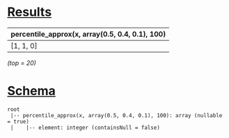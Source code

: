 # [Results](#tab/results)

|percentile_approx(x, array(0.5, 0.4, 0.1), 100)|
|-----------------------------------------------|
|[1, 1, 0]                                      |

_(top = 20)_

# [Schema](#tab/schema)

```shell
root
 |-- percentile_approx(x, array(0.5, 0.4, 0.1), 100): array (nullable = true)
 |    |-- element: integer (containsNull = false)

```
